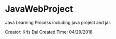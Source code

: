 # JavaWebProject

Java Learning Process including java project and jar.

Creator: Kris Dai
Created Time: 04/29/2018

